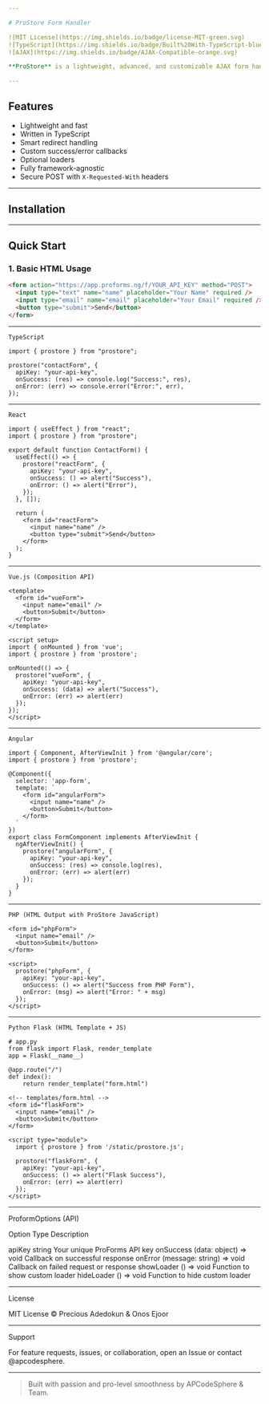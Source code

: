 ```yaml
---

# ProStore Form Handler

![MIT License](https://img.shields.io/badge/license-MIT-green.svg)
![TypeScript](https://img.shields.io/badge/Built%20With-TypeScript-blue.svg)
![AJAX](https://img.shields.io/badge/AJAX-Compatible-orange.svg)

**ProStore** is a lightweight, advanced, and customizable AJAX form handler that submits data to [ProForms](https://proforms.ng) with style. Supports smooth redirection, custom callbacks, loaders, and is integration-ready for any frontend or backend stack.

---
```


## Features

- Lightweight and fast
- Written in TypeScript
- Smart redirect handling
- Custom success/error callbacks
- Optional loaders
- Fully framework-agnostic
- Secure POST with `X-Requested-With` headers

---

## Installation

---

## Quick Start

### 1. Basic HTML Usage

```html
<form action="https://app.proforms.ng/f/YOUR_API_KEY" method="POST">
  <input type="text" name="name" placeholder="Your Name" required />
  <input type="email" name="email" placeholder="Your Email" required />
  <button type="submit">Send</button>
</form>
```
---
```
TypeScript

import { prostore } from "prostore";

prostore("contactForm", {
  apiKey: "your-api-key",
  onSuccess: (res) => console.log("Success:", res),
  onError: (err) => console.error("Error:", err),
});

```
---
```
React

import { useEffect } from "react";
import { prostore } from "prostore";

export default function ContactForm() {
  useEffect(() => {
    prostore("reactForm", {
      apiKey: "your-api-key",
      onSuccess: () => alert("Success"),
      onError: () => alert("Error"),
    });
  }, []);

  return (
    <form id="reactForm">
      <input name="name" />
      <button type="submit">Send</button>
    </form>
  );
}
```

---
```
Vue.js (Composition API)

<template>
  <form id="vueForm">
    <input name="email" />
    <button>Submit</button>
  </form>
</template>

<script setup>
import { onMounted } from 'vue';
import { prostore } from 'prostore';

onMounted(() => {
  prostore("vueForm", {
    apiKey: "your-api-key",
    onSuccess: (data) => alert("Success"),
    onError: (err) => alert(err)
  });
});
</script>

```
---
```
Angular

import { Component, AfterViewInit } from '@angular/core';
import { prostore } from 'prostore';

@Component({
  selector: 'app-form',
  template: `
    <form id="angularForm">
      <input name="name" />
      <button>Submit</button>
    </form>
  `
})
export class FormComponent implements AfterViewInit {
  ngAfterViewInit() {
    prostore("angularForm", {
      apiKey: "your-api-key",
      onSuccess: (res) => console.log(res),
      onError: (err) => alert(err)
    });
  }
}

```
---
```
PHP (HTML Output with ProStore JavaScript)

<form id="phpForm">
  <input name="email" />
  <button>Submit</button>
</form>

<script>
  prostore("phpForm", {
    apiKey: "your-api-key",
    onSuccess: () => alert("Success from PHP Form"),
    onError: (msg) => alert("Error: " + msg)
  });
</script>
```

---
```
Python Flask (HTML Template + JS)

# app.py
from flask import Flask, render_template
app = Flask(__name__)

@app.route("/")
def index():
    return render_template("form.html")

<!-- templates/form.html -->
<form id="flaskForm">
  <input name="email" />
  <button>Submit</button>
</form>

<script type="module">
  import { prostore } from '/static/prostore.js';

  prostore("flaskForm", {
    apiKey: "your-api-key",
    onSuccess: () => alert("Flask Success"),
    onError: (err) => alert(err)
  });
</script>

```
---

ProformOptions (API)

Option	Type	Description

apiKey	string	Your unique ProForms API key
onSuccess	(data: object) => void	Callback on successful response
onError	(message: string) => void	Callback on failed request or response
showLoader	() => void	Function to show custom loader
hideLoader	() => void	Function to hide custom loader



---

License

MIT License © Precious Adedokun & Onos Ejoor


---

Support

For feature requests, issues, or collaboration, open an Issue or contact @apcodesphere.


---

> Built with passion and pro-level smoothness by APCodeSphere & Team.

